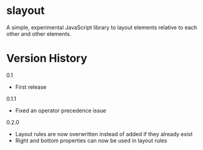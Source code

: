 slayout
=======

A simple, experimental JavaScript library to layout elements relative to each other and other elements.



Version History
===============

0.1
- First release

0.1.1
- Fixed an operator precedence issue

0.2.0
- Layout rules are now overwritten instead of added if they already exist
- Right and bottom properties can now be used in layout rules

